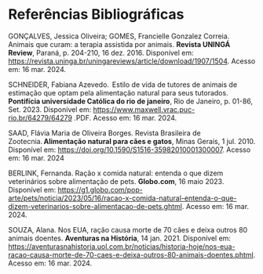 # Referências Bibliográficas

GONÇALVES, Jessica Oliveira; GOMES, Francielle Gonzalez Correia.  Animais que curam: a terapia assistida por animais. <b>Revista UNINGÁ Review</b>, Paraná, p. 204-210, 16 dez. 2016. Disponível em: https://revista.uninga.br/uningareviews/article/download/1907/1504. Acesso em: 16 mar. 2024. 

SCHNEIDER, Fabiana Azevedo.  Estilo de vida de tutores de animais de estimação que optam pela alimentação natural para seus tutorados.  <b>Pontifícia universidade Católica do rio de janeiro</b>, Rio de Janeiro, p. 01-86, Set. 2023. Disponível em: https://www.maxwell.vrac.puc-rio.br/64279/64279 .PDF. Acesso em: 16 mar. 2024. 

SAAD, Flávia Maria de Oliveira Borges.  Revista Brasileira de Zootecnia. <b>Alimentação natural para cães e gatos</b>, Minas Gerais, 1 jul. 2010. Disponível em: https://doi.org/10.1590/S1516-35982010001300007. Acesso em: 16 mar. 2024 

BERLINK, Fernanda. Ração x comida natural: entenda o que dizem veterinários sobre alimentação de pets. <b>Globo.com</b>, 16 maio 2023. Disponível em: https://g1.globo.com/pop-arte/pets/noticia/2023/05/16/racao-x-comida-natural-entenda-o-que-dizem-veterinarios-sobre-alimentacao-de-pets.ghtml. Acesso em: 16 mar. 2024. 

SOUZA, Alana. Nos EUA, ração causa morte de 70 cães e deixa outros 80 animais doentes.  <b>Aventuras na História</b>, 14 jan. 2021. Disponível em: https://aventurasnahistoria.uol.com.br/noticias/historia-hoje/nos-eua-racao-causa-morte-de-70-caes-e-deixa-outros-80-animais-doentes.phtml. Acesso em: 16 mar. 2024. 
